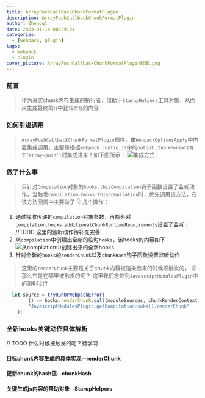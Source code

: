 ```yaml
---
title: ArrayPushCallbackChunkFormatPlugin
description: ArrayPushCallbackChunkFormatPlugin
author: Zhenggl
date: 2023-01-14 08:29:31
categories:
  - [webpack, plugin]
tags:
  - webpack
  - plugin
cover_picture: ArrayPushCallbackChunkFormatPlugin封面.png
---
```


### 前言
> 作为真实chunk内存生成的执行者，借助于`StarupHelpers`工具对象，从而来生成最终的js中比较`奇怪`的内容

### 如何引进调用
> `ArrayPushCallbackChunkFormatPlugin`插件，由`WebpackOptionsApply`中内置集成调用，主要是根据`webpack.config.js`中的`output.chunkFormat(等于'array-push')`时集成进来！如下图所示：
> ![集成方式](集成方式.png)

### 做了什么事
> 只针对`Compilation`对象的`hooks.thisCompilation`钩子函数设置了监听动作，当触发`Compilation.hooks.thisCompilation`时，优先调用该方法，在该方法回调中主要做了 :point_down: 几个操作：
1. 通过接收传递的`compilation`对象参数，再额外对`compilation.hooks.additionalChunkRuntimeRequirements`设置了监听；
   //TODO 这里的监听动作待补充完善
2. 从`compilation`中创建出全新的临时`hooks`，该hooks的内容如下：
   ![从compilation中创建出来的全新hooks](从compilation中创建出来的全新hooks.png)
3. 针对全新的`hooks`的`renderChunk`以及`chunkHash`钩子函数设置监听动作
> 这里的`renderChunk`主要是关于chunk内容被渲染出来的时候呗触发的， :confused: 那么它是在哪里被触发的呢？
> 这里我们定位到`JavascriptModulesPlugin`中的第642行
```javascript
  let source = tryRunOrWebpackError(
		() => hooks.renderChunk.call(moduleSources, chunkRenderContext),
		"JavascriptModulesPlugin.getCompilationHooks().renderChunk"
	);
```

### 全新hooks关键动作具体解析
// TODO 什么时候被触发的呢？待学习
> 

#### 目标chunk内容生成的具体实现--renderChunk

#### 更新chunk的hash值--chunkHash 

#### 关键生成js内容的帮助对象--StarupHelpers
